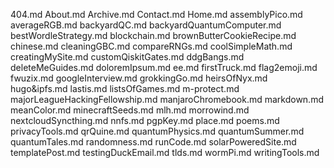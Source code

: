 404.md
About.md
Archive.md
Contact.md
Home.md
assemblyPico.md
averageRGB.md
backyardQC.md
backyardQuantumComputer.md
bestWordleStrategy.md
blockchain.md
brownButterCookieRecipe.md
chinese.md
cleaningGBC.md
compareRNGs.md
coolSimpleMath.md
creatingMySite.md
customQiskitGates.md
ddgBangs.md
deleteMeGuides.md
doloremIpsum.md
ee.md
firstTruck.md
flag2emoji.md
fwuzix.md
googleInterview.md
grokkingGo.md
heirsOfNyx.md
hugo&ipfs.md
lastis.md
listsOfGames.md
m-protect.md
majorLeagueHackingFellowship.md
manjaroChromebook.md
markdown.md
meanColor.md
minecraftSeeds.md
mlh.md
morrowind.md
nextcloudSyncthing.md
nnfs.md
pgpKey.md
place.md
poems.md
privacyTools.md
qrQuine.md
quantumPhysics.md
quantumSummer.md
quantumTales.md
randomness.md
runCode.md
solarPoweredSite.md
templatePost.md
testingDuckEmail.md
tlds.md
wormPi.md
writingTools.md
